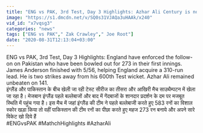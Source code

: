 ```yaml
---
title: "ENG vs PAK, 3rd Test, Day 3 Highlights: Azhar Ali Century is not Enough for Pakistan \u0935\u0928\u0907\u0902\u0921\u093f\u092f\u093e \u0939\u093f\u0902\u0926\u0940"
image: "https://s1.dmcdn.net/v/SQ0s31VJAQa3uHAAk/x240"
vid_id: "x7vqsg3"
categories: "news"
tags: ["ENG vs PAK"," Zak Crawley"," Joe Root"]
date: "2020-08-31T12:13:04+03:00"
---
```

ENG vs PAK, 3rd Test, Day 3 Highlights: England have enforced the follow-on on Pakistan who have been bowled out for 273 in their first innings. James Anderson finished with 5/56, helping England acquire a 310-run lead. He is two strikes away from his 600th Test wicket. Azhar Ali remained unbeaten on 141.   <br>इंग्लैंड और पाकिस्तान के बीच खेली जा रही टेस्ट सीरीज का तीसरा और आखिरी मैच साउथैम्पटन में खेला जा रहा है। मेजबान इंग्लैंड पहले बल्लेबाजों और बाद में गेंदबाजों के शानदार प्रदर्शन के दम पर मजबूत स्थिति में पहुंच गया है। इस मैच में जहां इंग्लैंड की टीम ने पहले बल्लेबाजी करते हुए 583 रनों का विशाल स्कोर खड़ा किया तो वहीं पाकिस्तान की टीम रनों का पीछा करते हुए महज 273 रन बनाये और अपने सारे विकेट खो दिये हैं   <br>#ENGvsPAK #MathchHighlights #AzharAli
